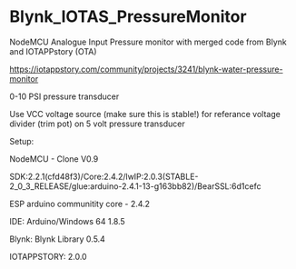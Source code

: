 # Blynk_IOTAS_PressureMonitor
NodeMCU Analogue Input Pressure monitor with merged code from Blynk and IOTAPPstory (OTA)

https://iotappstory.com/community/projects/3241/blynk-water-pressure-monitor

0-10 PSI pressure transducer

Use VCC voltage source (make sure this is stable!) for referance voltage divider (trim pot) on 5 volt pressure transducer

Setup:

NodeMCU - Clone V0.9

SDK:2.2.1(cfd48f3)/Core:2.4.2/lwIP:2.0.3(STABLE-2_0_3_RELEASE/glue:arduino-2.4.1-13-g163bb82)/BearSSL:6d1cefc

ESP arduino communitity core - 2.4.2

IDE:   Arduino/Windows 64  1.8.5

Blynk: Blynk Library 0.5.4

IOTAPPSTORY: 2.0.0
